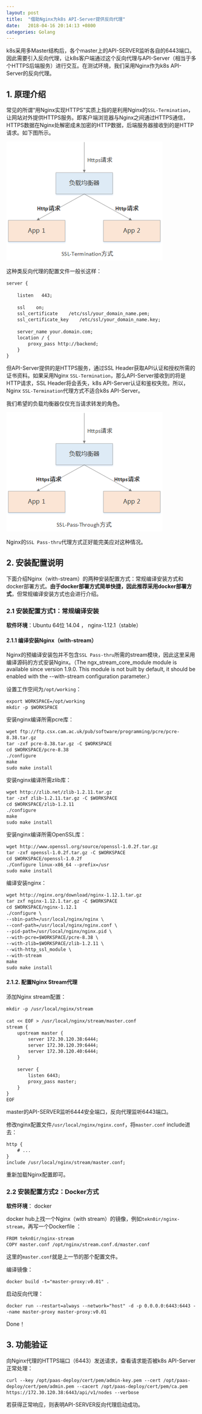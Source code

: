 ```yaml
---
layout: post
title:  "借助Nginx为k8s API-Server提供反向代理"
date:   2018-04-16 20:14:13 +0800
categories: Golang
---
```



k8s采用多Master结构后，各个master上的API-SERVER监听各自的6443端口。因此需要引入反向代理，让k8s客户端通过这个反向代理与API-Server（相当于多个HTTPS后端服务）进行交互。在测试环境，我们采用Nginx作为k8s API-Server的反向代理。    

## 1. 原理介绍

常见的所谓“用Nginx实现HTTPS”实质上指的是利用Nginx的``SSL-Termination``，让网站对外提供HTTPS服务。即客户端浏览器与Nginx之间通过HTTPS通信，HTTPS数据在Nginx处解密成未加密的HTTP数据，后端服务器接收到的是HTTP请求。如下图所示。    

![SSL-Termination.png](https://raw.githubusercontent.com/moshucong/blog/master/images/SSL-Termination.png)

这种类反向代理的配置文件一般长这样：
```
server {

    listen   443;

    ssl    on;
    ssl_certificate    /etc/ssl/your_domain_name.pem;
    ssl_certificate_key    /etc/ssl/your_domain_name.key;

    server_name your.domain.com;
    location / {
        proxy_pass http://backend;
    }
}
```

但API-Server提供的是HTTPS服务，通过SSL Header获取API认证和授权所需的证书资料。如果采用Nginx ``SSL-Termination``，那么API-Server接收到的将是HTTP请求，SSL Header将会丢失，k8s API-Server认证和鉴权失败。所以，Nginx ``SSL-Termination``代理方式不适合k8s API-Server。



我们希望的负载均衡器仅仅充当请求转发的角色。

![SSL-Pass-thru.png](https://raw.githubusercontent.com/moshucong/blog/master/images/SSL-Pass-Through.png)        

Nginx的``SSL Pass-thru``代理方式正好能完美应对这种情况。    


## 2. 安装配置说明

下面介绍Nginx（with-stream）的两种安装配置方式：常规编译安装方式和docker部署方式。**由于docker部署方式简单快捷，因此推荐采用docker部署方式**，但常规编译安装方式也会进行介绍。

### 2.1 安装配置方式1：常规编译安装

**软件环境**：Ubuntu 64位 14.04 ， nginx-1.12.1（stable）

#### 2.1.1 编译安装Nginx（with-stream）

Nginx的预编译安装包并不包含``SSL Pass-thru``所需的stream模块，因此这里采用编译源码的方式安装Nginx。（The ngx_stream_core_module module is available since version 1.9.0. This module is not built by default, it should be enabled with the --with-stream configuration parameter.）    

设置工作空间为``/opt/working``：
```
export WORKSPACE=/opt/working
mkdir -p $WORKSPACE
```

安装nginx编译所需pcre库：
```
wget ftp://ftp.csx.cam.ac.uk/pub/software/programming/pcre/pcre-8.38.tar.gz
tar -zxf pcre-8.38.tar.gz -C $WORKSPACE
cd $WORKSPACE/pcre-8.38
./configure
make
sudo make install
```

安装nginx编译所需zlib库：
```
wget http://zlib.net/zlib-1.2.11.tar.gz
tar -zxf zlib-1.2.11.tar.gz -C $WORKSPACE
cd $WORKSPACE/zlib-1.2.11
./configure
make
sudo make install
```

安装nginx编译所需OpenSSL库：
```
wget http://www.openssl.org/source/openssl-1.0.2f.tar.gz
tar -zxf openssl-1.0.2f.tar.gz -C $WORKSPACE
cd $WORKSPACE/openssl-1.0.2f
./Configure linux-x86_64 --prefix=/usr
sudo make install
```

编译安装nginx：
```
wget http://nginx.org/download/nginx-1.12.1.tar.gz
tar zxf nginx-1.12.1.tar.gz -C $WORKSPACE
cd $WORKSPACE/nginx-1.12.1
./configure \
--sbin-path=/usr/local/nginx/nginx \
--conf-path=/usr/local/nginx/nginx.conf \
--pid-path=/usr/local/nginx/nginx.pid \
--with-pcre=$WORKSPACE/pcre-8.38 \
--with-zlib=$WORKSPACE/zlib-1.2.11 \
--with-http_ssl_module \
--with-stream 
make
sudo make install
```

#### 2.1.2. 配置Nginx Stream代理

添加Nginx stream配置：
```
mkdir -p /usr/local/nginx/stream

cat << EOF > /usr/local/nginx/stream/master.conf
stream {
    upstream master {
        server 172.30.120.38:6444;
        server 172.30.120.39:6444;
        server 172.30.120.40:6444;
    }

    server {
        listen 6443;
        proxy_pass master;
    }
}
EOF
```
master的API-SERVER监听6444安全端口，反向代理监听6443端口。

修改nginx配置文件``/usr/local/nginx/nginx.conf``，将``master.conf`` include进去：

```
http {
    # ...
}
include /usr/local/nginx/stream/master.conf;
```

重新加载Nginx配置即可。



### 2.2 安装配置方式2：Docker方式

**软件环境**： docker

docker hub上找一个Nginx（with stream）的镜像，例如``tekn0ir/nginx-stream``，再写一个Dockerfile ：
```
FROM tekn0ir/nginx-stream
COPY master.conf /opt/nginx/stream.conf.d/master.conf
```
这里的``master.conf``就是上一节的那个配置文件。

编译镜像：
```
docker build -t="master-proxy:v0.01" .
```
启动反向代理：
```
docker run --restart=always --network="host" -d -p 0.0.0.0:6443:6443 --name master-proxy master-proxy:v0.01
```


Done！




## 3. 功能验证

向Nginx代理的HTTPS端口（6443）发送请求，查看请求能否被k8s API-Server正常处理：    
```
curl --key /opt/paas-deploy/cert/pem/admin-key.pem --cert /opt/paas-deploy/cert/pem/admin.pem --cacert /opt/paas-deploy/cert/pem/ca.pem https://172.30.120.38:6443/api/v1/nodes --verbose
```

若获得正常响应，则表明API-SERVER反向代理启动成功。


